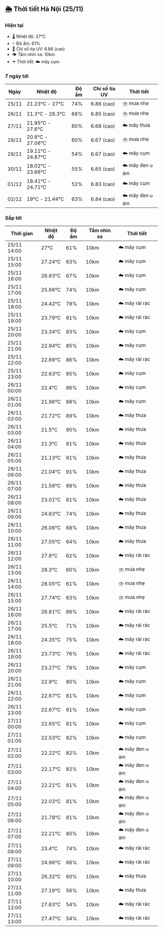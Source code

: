 ## 🌦️ Thời tiết Hà Nội (25/11)

### Hiện tại

- 🌡️ Nhiệt độ: 27℃
- 💦 Độ ẩm: 61%
- 🌟 Chỉ số tia UV: 6.86 (cao)
- 👁️ Tầm nhìn xa: 10km
- ☂️ Thời tiết: ☁️ mây cụm

### 7 ngày tới

| Ngày | Nhiệt độ | Độ ẩm | Chỉ số tia UV | Thời tiết |
| --- | --- | --- | --- | --- |
| 25/11 | 21.23℃ - 27℃ | 74% | 6.86 (cao) | ⛈️ mưa nhẹ |
| 26/11 | 21.3℃ - 28.3℃ | 68% | 6.85 (cao) | ⛈️ mưa nhẹ |
| 27/11 | 21.95℃ - 27.6℃ | 60% | 6.68 (cao) | ☁️ mây thưa |
| 28/11 | 20.8℃ - 27.06℃ | 60% | 6.67 (cao) | ⛈️ mưa nhẹ |
| 29/11 | 19.11℃ - 24.87℃ | 54% | 6.67 (cao) | ☁️ mây cụm |
| 30/11 | 18.02℃ - 23.66℃ | 55% | 6.65 (cao) | ☁️ mây đen u ám |
| 01/12 | 18.41℃ - 24.71℃ | 52% | 6.83 (cao) | ☁️ mây cụm |
| 02/12 | 19℃ - 21.44℃ | 63% | 6.84 (cao) | ☁️ mây đen u ám |

### Sắp tới

| Thời gian | Nhiệt độ | Độ ẩm | Tầm nhìn xa | Thời tiết |
| --- | --- | --- | --- | --- |
| 25/11 14:00 | 27℃ | 61% | 10km | ☁️ mây cụm |
| 25/11 15:00 | 27.24℃ | 63% | 10km | ☁️ mây cụm |
| 25/11 16:00 | 26.83℃ | 67% | 10km | ☁️ mây cụm |
| 25/11 17:00 | 25.66℃ | 74% | 10km | ☁️ mây cụm |
| 25/11 18:00 | 24.42℃ | 78% | 10km | ☁️ mây rải rác |
| 25/11 19:00 | 23.79℃ | 81% | 10km | ☁️ mây rải rác |
| 25/11 20:00 | 23.34℃ | 83% | 10km | ☁️ mây cụm |
| 25/11 21:00 | 22.94℃ | 85% | 10km | ☁️ mây cụm |
| 25/11 22:00 | 22.69℃ | 86% | 10km | ☁️ mây rải rác |
| 25/11 23:00 | 22.63℃ | 85% | 10km | ☁️ mây cụm |
| 26/11 00:00 | 22.4℃ | 86% | 10km | ☁️ mây cụm |
| 26/11 01:00 | 21.96℃ | 88% | 10km | ☁️ mây cụm |
| 26/11 02:00 | 21.72℃ | 89% | 10km | ☁️ mây thưa |
| 26/11 03:00 | 21.5℃ | 90% | 10km | ☁️ mây thưa |
| 26/11 04:00 | 21.3℃ | 91% | 10km | ☁️ mây thưa |
| 26/11 05:00 | 21.13℃ | 91% | 10km | ☁️ mây thưa |
| 26/11 06:00 | 21.04℃ | 91% | 10km | ☁️ mây thưa |
| 26/11 07:00 | 21.58℃ | 88% | 10km | ☁️ mây thưa |
| 26/11 08:00 | 23.01℃ | 81% | 10km | ☁️ mây thưa |
| 26/11 09:00 | 24.63℃ | 74% | 10km | ☁️ mây thưa |
| 26/11 10:00 | 26.06℃ | 68% | 10km | ☁️ mây thưa |
| 26/11 11:00 | 27.05℃ | 64% | 10km | ☁️ mây thưa |
| 26/11 12:00 | 27.8℃ | 62% | 10km | ☁️ mây rải rác |
| 26/11 13:00 | 28.3℃ | 60% | 10km | ⛈️ mưa nhẹ |
| 26/11 14:00 | 28.05℃ | 61% | 10km | ⛈️ mưa nhẹ |
| 26/11 15:00 | 27.74℃ | 63% | 10km | ⛈️ mưa nhẹ |
| 26/11 16:00 | 26.81℃ | 66% | 10km | ☁️ mây rải rác |
| 26/11 17:00 | 25.5℃ | 71% | 10km | ☁️ mây rải rác |
| 26/11 18:00 | 24.35℃ | 75% | 10km | ☁️ mây rải rác |
| 26/11 19:00 | 23.73℃ | 76% | 10km | ☁️ mây rải rác |
| 26/11 20:00 | 23.27℃ | 78% | 10km | ☁️ mây cụm |
| 26/11 21:00 | 22.9℃ | 80% | 10km | ☁️ mây cụm |
| 26/11 22:00 | 22.67℃ | 81% | 10km | ☁️ mây cụm |
| 26/11 23:00 | 22.67℃ | 81% | 10km | ☁️ mây cụm |
| 27/11 00:00 | 22.65℃ | 81% | 10km | ☁️ mây cụm |
| 27/11 01:00 | 22.53℃ | 82% | 10km | ☁️ mây cụm |
| 27/11 02:00 | 22.22℃ | 82% | 10km | ☁️ mây đen u ám |
| 27/11 03:00 | 22.17℃ | 82% | 10km | ☁️ mây đen u ám |
| 27/11 04:00 | 22.21℃ | 81% | 10km | ☁️ mây đen u ám |
| 27/11 05:00 | 22.03℃ | 81% | 10km | ☁️ mây đen u ám |
| 27/11 06:00 | 21.78℃ | 81% | 10km | ☁️ mây đen u ám |
| 27/11 07:00 | 22.21℃ | 80% | 10km | ☁️ mây đen u ám |
| 27/11 08:00 | 23.4℃ | 74% | 10km | ☁️ mây rải rác |
| 27/11 09:00 | 24.96℃ | 66% | 10km | ☁️ mây rải rác |
| 27/11 10:00 | 26.32℃ | 60% | 10km | ☁️ mây thưa |
| 27/11 11:00 | 27.19℃ | 56% | 10km | ☁️ mây thưa |
| 27/11 12:00 | 27.63℃ | 54% | 10km | ☁️ mây rải rác |
| 27/11 13:00 | 27.47℃ | 54% | 10km | ☁️ mây rải rác |
